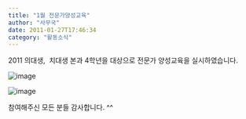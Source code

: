```yaml
---
title: "1월 전문가양성교육"
author: "사무국"
date: 2011-01-27T17:46:34
category: "활동소식"
---
```


2011 의대생,  치대생 본과 4학년을 대상으로 전문가 양성교육을 실시하였습니다.

![image](/files/attach/images/2318/502/002/01b5fd21e82fe995b5759d52bc142d08.)

![image](/files/attach/images/2318/502/002/f88da35632c120cf68e75c6ac01e7f41.)

참여해주신 모든 분들 감사합니다. ^^
